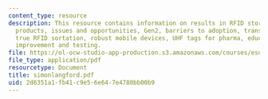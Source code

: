 ```yaml
---
content_type: resource
description: This resource contains information on results in RFID stores, tagged
  products, issues and opportunities, Gen2, barriers to adoption, transformational,
  true RFID sortation, robust mobile devices, UHF tags for pharma, education, quality
  improvement and testing.
file: https://ol-ocw-studio-app-production.s3.amazonaws.com/courses/esd-290-special-topics-in-supply-chain-management-spring-2005/2d6351a1fb41c9e56e647e4780bb00b9_simonlangford.pdf
file_type: application/pdf
resourcetype: Document
title: simonlangford.pdf
uid: 2d6351a1-fb41-c9e5-6e64-7e4780bb00b9
---
```

